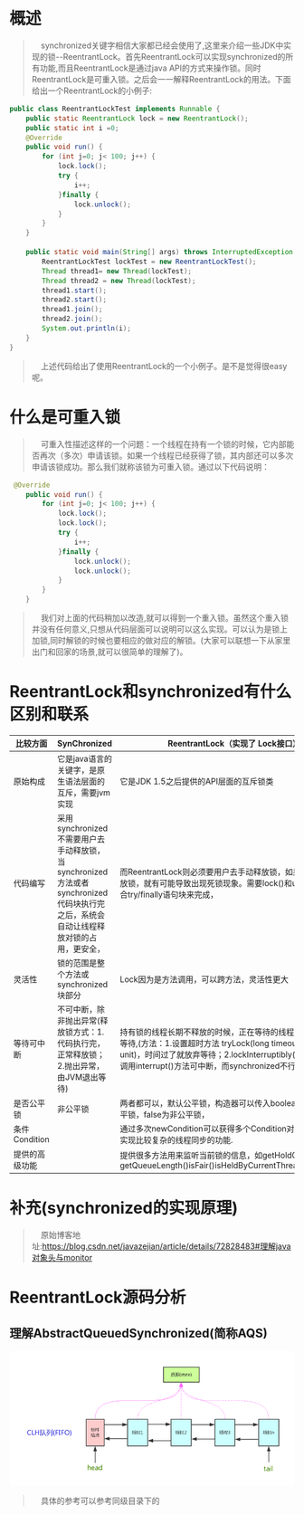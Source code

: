 
# 概述

>&nbsp;&nbsp;&nbsp;&nbsp;synchronized关键字相信大家都已经会使用了,这里来介绍一些JDK中实现的锁--ReentrantLock。首先ReentrantLock可以实现synchronized的所有功能,而且ReentrantLock是通过java API的方式来操作锁。同时ReentrantLock是可重入锁。之后会一一解释ReentrantLock的用法。下面给出一个ReentrantLock的小例子:
```java
public class ReentrantLockTest implements Runnable {
    public static ReentrantLock lock = new ReentrantLock();
    public static int i =0;
    @Override
    public void run() {
        for (int j=0; j< 100; j++) {
            lock.lock();
            try {
                i++;
            }finally {
                lock.unlock();
            }
        }
    }

    public static void main(String[] args) throws InterruptedException {
        ReentrantLockTest lockTest = new ReentrantLockTest();
        Thread thread1= new Thread(lockTest);
        Thread thread2 = new Thread(lockTest);
        thread1.start();
        thread2.start();
        thread1.join();
        thread2.join();
        System.out.println(i);
    }
}


```

>&nbsp;&nbsp;&nbsp;&nbsp;上述代码给出了使用ReentrantLock的一个小例子。是不是觉得很easy呢。

# 什么是可重入锁

>&nbsp;&nbsp;&nbsp;&nbsp;可重入性描述这样的一个问题：一个线程在持有一个锁的时候，它内部能否再次（多次）申请该锁。如果一个线程已经获得了锁，其内部还可以多次申请该锁成功。那么我们就称该锁为可重入锁。通过以下代码说明：

```java
 @Override
    public void run() {
        for (int j=0; j< 100; j++) {
            lock.lock();
            lock.lock();
            try {
                i++;
            }finally {
                lock.unlock();
                lock.unlock();
            }
        }
    }
```
>&nbsp;&nbsp;&nbsp;&nbsp;我们对上面的代码稍加以改造,就可以得到一个重入锁。虽然这个重入锁并没有任何意义,只想从代码层面可以说明可以这么实现。可以认为是锁上加锁,同时解锁的时候也要相应的做对应的解锁。(大家可以联想一下从家里出门和回家的场景,就可以很简单的理解了)。

# ReentrantLock和synchronized有什么区别和联系

|比较方面 |SynChronized | ReentrantLock（实现了 Lock接口）|
|--|--|--|
| 原始构成|它是java语言的关键字，是原生语法层面的互斥，需要jvm实现 | 它是JDK 1.5之后提供的API层面的互斥锁类|
|代码编写 | 采用synchronized不需要用户去手动释放锁，当synchronized方法或者synchronized代码块执行完之后，系统会自动让线程释放对锁的占用，更安全，| 而ReentrantLock则必须要用户去手动释放锁，如果没有主动释放锁，就有可能导致出现死锁现象。需要lock()和unlock()方法配合try/finally语句块来完成，|
|灵活性 |锁的范围是整个方法或synchronized块部分 |Lock因为是方法调用，可以跨方法，灵活性更大 |
| 等待可中断|不可中断，除非抛出异常(释放锁方式：1.代码执行完，正常释放锁；2.抛出异常，由JVM退出等待) |持有锁的线程长期不释放的时候，正在等待的线程可以选择放弃等待,(方法：1.设置超时方法 tryLock(long timeout, TimeUnit unit)，时间过了就放弃等待；2.lockInterruptibly()放代码块中，调用interrupt()方法可中断，而synchronized不行)！ |
|是否公平锁 |非公平锁 |	两者都可以，默认公平锁，构造器可以传入boolean值，true为公平锁，false为非公平锁， |
|条件Condition | | 通过多次newCondition可以获得多个Condition对象,可以简单的实现比较复杂的线程同步的功能.|
|提供的高级功能| | 提供很多方法用来监听当前锁的信息，如getHoldCount() getQueueLength()isFair()isHeldByCurrentThread()isLocked()|

# 补充(synchronized的实现原理)

>&nbsp;&nbsp;&nbsp;&nbsp;原始博客地址:https://blog.csdn.net/javazejian/article/details/72828483#理解java对象头与monitor 


# ReentrantLock源码分析


## 理解AbstractQueuedSynchronized(简称AQS)

![在这里插入图片描述](https://github.com/wuxiaobo000111/pictures/blob/master/2019-04-03/1.png?raw=true)

>&nbsp;&nbsp;&nbsp;&nbsp;具体的参考可以参考同级目录下的